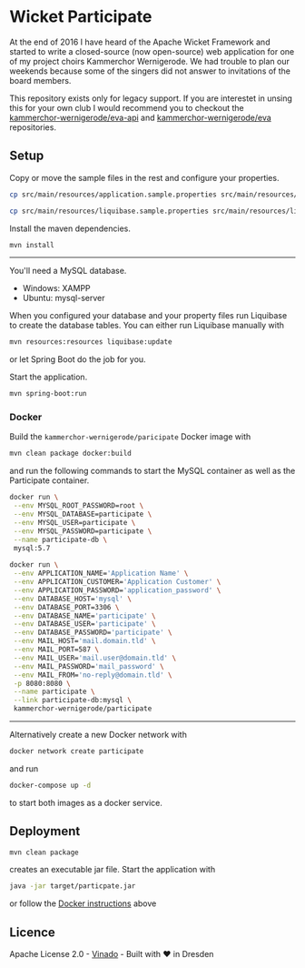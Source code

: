 # Wicket Participate

At the end of 2016 I have heard of the Apache Wicket Framework and started to write a closed-source (now open-source) web application for one of my project choirs Kammerchor Wernigerode. We had trouble to plan our weekends because some of the singers did not answer to invitations of the board members. 

This repository exists only for legacy support. If you are interestet in unsing this for your own club I would recommend you to checkout the [kammerchor-wernigerode/eva-api](https://github.com/kammerchor-wernigerode/eva-api) and [kammerchor-wernigerode/eva](https://github.com/kammerchor-wernigerode/eva) repositories.

## Setup

Copy or move the sample files in the rest and configure your properties.
```bash
cp src/main/resources/application.sample.properties src/main/resources/application.properties

cp src/main/resources/liquibase.sample.properties src/main/resources/liquibase.properties
```

Install the maven dependencies.
```bash
mvn install
```

---

You'll need a MySQL database.
- Windows: XAMPP
- Ubuntu: mysql-server

When you configured your database and your property files run Liquibase to create the database tables. You can either
run Liquibase manually with
```bash
mvn resources:resources liquibase:update
```
or let Spring Boot do the job for you. 

Start the application.
```bash
mvn spring-boot:run
```

### Docker

Build the `kammerchor-wernigerode/paricipate` Docker image with

```bash
mvn clean package docker:build
```

and run the following commands to start the MySQL container as well as the Participate container.

```bash
docker run \
 --env MYSQL_ROOT_PASSWORD=root \
 --env MYSQL_DATABASE=participate \
 --env MYSQL_USER=participate \
 --env MYSQL_PASSWORD=participate \
 --name participate-db \
 mysql:5.7
 
docker run \
 --env APPLICATION_NAME='Application Name' \
 --env APPLICATION_CUSTOMER='Application Customer' \
 --env APPLICATION_PASSWORD='application_password' \
 --env DATABASE_HOST='mysql' \
 --env DATABASE_PORT=3306 \
 --env DATABASE_NAME='participate' \
 --env DATABASE_USER='participate' \
 --env DATABASE_PASSWORD='participate' \
 --env MAIL_HOST='mail.domain.tld' \
 --env MAIL_PORT=587 \
 --env MAIL_USER='mail.user@domain.tld' \
 --env MAIL_PASSWORD='mail_password' \
 --env MAIL_FROM='no-reply@domain.tld' \
 -p 8080:8080 \
 --name participate \
 --link participate-db:mysql \
 kammerchor-wernigerode/participate
```

---

Alternatively create a new Docker network with
```bash
docker network create participate
```
and run
```bash
docker-compose up -d
```
to start both images as a docker service.

## Deployment

```bash
mvn clean package
```
creates an executable jar file. Start the application with

```bash
java -jar target/particpate.jar
```

or follow the [Docker instructions](#docker) above

## Licence
Apache License 2.0 - [Vinado](https://vinado.de) - Built with :heart: in Dresden
